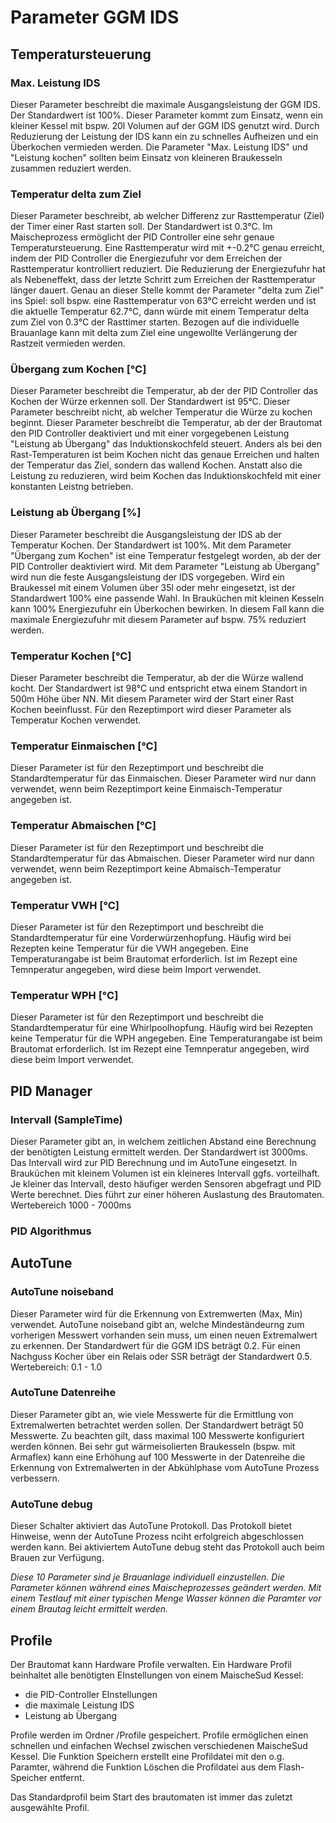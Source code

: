 # Parameter GGM IDS

## Temperatursteuerung

### Max. Leistung IDS

Dieser Parameter beschreibt die maximale Ausgangsleistung der GGM IDS. Der Standardwert ist 100%. Dieser Parameter kommt zum Einsatz, wenn ein kleiner Kessel mit bspw. 20l Volumen auf der GGM IDS genutzt wird. Durch Reduzierung der Leistung der IDS kann ein zu schnelles Aufheizen und ein Überkochen vermieden werden. Die Parameter "Max. Leistung IDS" und "Leistung kochen" sollten beim Einsatz von kleineren Braukesseln zusammen reduziert werden.

### Temperatur delta zum Ziel

Dieser Parameter beschreibt, ab welcher Differenz zur Rasttemperatur (Ziel) der Timer einer Rast starten soll. Der Standardwert ist 0.3°C. Im Maischeprozess ermöglicht der PID Controller eine sehr genaue Temperatursteuerung. Eine Rasttemperatur wird mit +-0.2°C genau erreicht, indem der PID Controller die Energiezufuhr vor dem Erreichen der Rasttemperatur kontrolliert reduziert. Die Reduzierung der Energiezufuhr hat als Nebeneffekt, dass der letzte Schritt zum Erreichen der Rasttemperatur länger dauert. Genau an dieser Stelle kommt der Parameter "delta zum Ziel" ins Spiel: soll bspw. eine Rasttemperatur von 63°C erreicht werden und ist die aktuelle Temperatur 62.7°C, dann würde mit einem Temperatur delta zum Ziel von 0.3°C der Rasttimer starten. Bezogen auf die individuelle Brauanlage kann mit delta zum Ziel eine ungewollte Verlängerung der Rastzeit vermieden werden.

### Übergang zum Kochen [°C]

Dieser Parameter beschreibt die Temperatur, ab der der PID Controller das Kochen der Würze erkennen soll. Der Standardwert ist 95°C. Dieser Parameter beschreibt nicht, ab welcher Temperatur die Würze zu kochen beginnt. Dieser Parameter beschreibt die Temperatur, ab der der Brautomat den PID Controller deaktiviert und mit einer vorgegebenen Leistung "Leistung ab Übergang" das Induktionskochfeld steuert. Anders als bei den Rast-Temperaturen ist beim Kochen nicht das genaue Erreichen und halten der Temperatur das Ziel, sondern das wallend Kochen. Anstatt also die Leistung zu reduzieren, wird beim Kochen das Induktionskochfeld mit einer konstanten Leistng betrieben.

### Leistung ab Übergang [%]

Dieser Parameter beschreibt die Ausgangsleistung der IDS ab der Temperatur Kochen. Der Standardwert ist 100%. Mit dem Parameter "Übergang zum Kochen" ist eine Temperatur festgelegt worden, ab der der PID Controller deaktiviert wird. Mit dem Parameter "Leistung ab Übergang" wird nun die feste Ausgangsleistung der IDS vorgegeben. Wird ein Braukessel mit einem Volumen über 35l oder mehr eingesetzt, ist der Standardwert 100% eine passende Wahl. In Brauküchen mit kleinen Kesseln kann 100% Energiezufuhr ein Überkochen bewirken. In diesem Fall kann die maximale Energiezufuhr mit diesem Parameter auf bspw. 75% reduziert werden.

### Temperatur Kochen [°C]

Dieser Parameter beschreibt die Temperatur, ab der die Würze wallend kocht. Der Standardwert ist 98°C und entspricht etwa einem Standort in 500m Höhe über NN. Mit diesem Parameter wird der Start einer Rast Kochen beeinflusst. Für den Rezeptimport wird dieser Parameter als Temperatur Kochen verwendet.

### Temperatur Einmaischen [°C]

Dieser Parameter ist für den Rezeptimport und beschreibt die Standardtemperatur für das Einmaischen. Dieser Parameter wird nur dann verwendet, wenn beim Rezeptimport keine Einmaisch-Temperatur angegeben ist.

### Temperatur Abmaischen [°C]

Dieser Parameter ist für den Rezeptimport und beschreibt die Standardtemperatur für das Abmaischen. Dieser Parameter wird nur dann verwendet, wenn beim Rezeptimport keine Abmaisch-Temperatur angegeben ist.

### Temperatur VWH [°C]

Dieser Parameter ist für den Rezeptimport und beschreibt die Standardtemperatur für eine Vorderwürzenhopfung. Häufig wird bei Rezepten keine Temperatur für die VWH angegeben. Eine Temperaturangabe ist beim Brautomat erforderlich. Ist im Rezept eine Temnperatur angegeben, wird diese beim Import verwendet.

### Temperatur WPH [°C]

Dieser Parameter ist für den Rezeptimport und beschreibt die Standardtemperatur für eine Whirlpoolhopfung. Häufig wird bei Rezepten keine Temperatur für die WPH angegeben. Eine Temperaturangabe ist beim Brautomat erforderlich. Ist im Rezept eine Temnperatur angegeben, wird diese beim Import verwendet.

## PID Manager

### Intervall (SampleTime)

Dieser Parameter gibt an, in welchem zeitlichen Abstand eine Berechnung der benötigten Leistung ermittelt werden. Der Standardwert ist 3000ms. Das Intervall wird zur PID Berechnung und im AutoTune eingesetzt. In Brauküchen mit kleinem Volumen ist ein kleineres Intervall ggfs. vorteilhaft. Je kleiner das Intervall, desto häufiger werden Sensoren abgefragt und PID Werte berechnet. Dies führt zur einer höheren Auslastung des Brautomaten. Wertebereich 1000 - 7000ms

### PID Algorithmus

## AutoTune

### AutoTune noiseband

Dieser Parameter wird für die Erkennung von Extremwerten (Max, Min) verwendet. AutoTune noiseband gibt an, welche Mindeständeurng zum vorherigen Messwert vorhanden sein muss, um einen neuen Extremalwert zu erkennen. Der Standardwert für die GGM IDS beträgt 0.2. Für einen Nachguss Kocher über ein Relais oder SSR beträgt der Standardwert 0.5. Wertebereich: 0.1 - 1.0

### AutoTune Datenreihe

Dieser Parameter gibt an, wie viele Messwerte für die Ermittlung von Extremalwerten betrachtet werden sollen. Der Standardwert beträgt 50 Messwerte. Zu beachten gilt, dass maximal 100 Messwerte konfiguriert werden können. Bei sehr gut wärmeisolierten Braukesseln (bspw. mit Armaflex) kann eine Erhöhung auf 100 Messwerte in der Datenreihe die Erkennung von Extremalwerten in der Abkühlphase vom AutoTune Prozess verbessern.

### AutoTune debug

Dieser Schalter aktiviert das AutoTune Protokoll. Das Protokoll bietet Hinweise, wenn der AutoTune Prozess nciht erfolgreich abgeschlossen werden kann. Bei aktiviertem AutoTune debug steht das Protokoll auch beim Brauen zur Verfügung.

_Diese 10 Parameter sind je Brauanlage individuell einzustellen. Die Parameter können während eines Maischeprozesses geändert werden. Mit einem Testlauf mit einer typischen Menge Wasser können die Paramter vor einem Brautag leicht ermittelt werden._

## Profile

Der Brautomat kann Hardware Profile verwalten. Ein Hardware Profil beinhaltet alle benötigten EInstellungen von einem MaischeSud Kessel:

* die PID-Controller EInstellungen
* die maximale Leistung IDS
* Leistung ab Übergang

Profile werden im Ordner /Profile gespeichert. Profile ermöglichen einen schnellen und einfachen Wechsel zwischen verschiedenen MaischeSud Kessel. Die Funktion Speichern erstellt eine Profildatei mit den o.g. Paramter, während die Funktion Löschen die Profildatei aus dem Flash-Speicher entfernt.

Das Standardprofil beim Start des brautomaten ist immer das zuletzt ausgewählte Profil.
